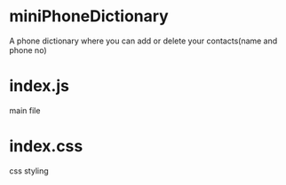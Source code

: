# miniPhoneDictionary
A phone dictionary where you can add or delete your contacts(name and phone no)

# index.js
main file

# index.css
css styling
